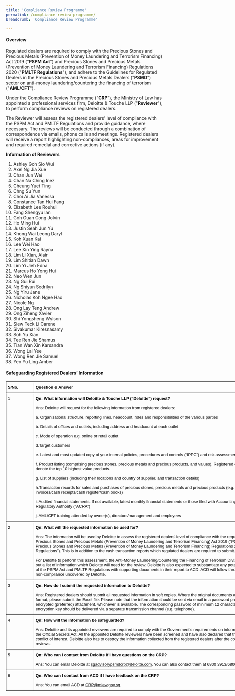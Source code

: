 ```yaml
---
title: 'Compliance Review Programme'
permalink: /compliance-review-programme/
breadcrumb: 'Compliance Review Programme'

---
```



#### Overview

Regulated dealers are required to comply with the Precious Stones and Precious Metals (Prevention of Money Laundering and Terrorism Financing) Act 2019 ("**PSPM Act**") and Precious Stones and Precious Metals (Prevention of Money Laundering and Terrorism Financing) Regulations 2020 ("**PMLTF Regulations**"), and adhere to the Guidelines for Regulated Dealers in the Precious Stones and Precious Metals Dealers ("**PSMD**") sector on anti-money laundering/countering the financing of terrorism ("**AML/CFT**").

Under the Compliance Review Programme ("**CRP**"), the Ministry of Law has appointed a professional services firm, Deloitte & Touche LLP ("**Reviewer**"), to perform compliance reviews on registered dealers.

The Reviewer will assess the registered dealers' level of compliance with the PSPM Act and PMLTF Regulations and provide guidance, where necessary. The reviews will be conducted through a combination of correspondence via emails, phone calls and meetings. Registered dealers will receive a report highlighting non-compliances, areas for improvement and required remedial and corrective actions (if any).

**Information of Reviewers** <br>
1.	Ashley Goh Sio Wui
2.	Axel Ng Jia Xue
3.	Chan Jun Wei
4.	Chan Na Ching Inez
5.	Cheung Yuet Ting
6.	Chng Su Yun
7.	Choi Ai Jia Vanessa
8.	Constance Tan Hui Fang
9.	Elizabeth Lee Rouhui
10.	Fang Shengyu Ian
11.	Goh Guan Cong Jolvin
12.	Ho Ming Hui
13.	Justin Seah Jun Yu
14.	Khong Wai Leong Daryl
15.	Koh Xuan Kai
16.	Lee Wei Hao
17.	Lee Xin Ying Rayna
18.	Lim Li Xian, Alair
19.	Lim Shitian Dawn
20.	Lim Yi Jieh Edna
21.	Marcus Ho Yong Hui
22.	Neo Wen Jun
23.	Ng Gui Rui
24.	Ng Shiyun Sedrilyn
25.	Ng Yiru Jane
26.	Nicholas Koh Ngee Hao
27.	Nicole Ng
28.	Ong Lay Teng Andrew
29.	Ong Ziheng Xavier
30.	Shi Yongsheng Wylson
31.	Siew Teck Li Carene
32.	Sivakumar Kiresnasamy
33.	Soh Yu Xian
34.	Tee Ren Jie Shamus
35.	Tian Wan Xin Karsandra
36.	Wong Lai Yee
37.	Wong Ren Jie Samuel
38.	Yeo Yu Ling Amber

#### Safeguarding Registered Dealers’ Information

<table style="border-collapse:collapse;border-spacing:0;table-layout: fixed; width: 862px" class="tg"><colgroup><col style="width: 89px"><col style="width: 773px"></colgroup><thead><tr><th style="border-color:#000000;border-style:solid;border-width:1px;color:#000000;font-family:Arial, sans-serif;font-size:13px;font-weight:bold;overflow:hidden;padding:10px 5px;text-align:left;vertical-align:top;word-break:normal">   
S/No.   </th><th style="border-color:#000000;border-style:solid;border-width:1px;color:#000000;font-family:Arial, sans-serif;font-size:13px;font-weight:bold;overflow:hidden;padding:10px 5px;text-align:left;vertical-align:top;word-break:normal">   
Question &amp; Answer</th></tr></thead><tbody><tr><td style="border-color:#000000;border-style:solid;border-width:1px;color:#000000;font-family:Arial, sans-serif;font-size:13px;overflow:hidden;padding:10px 5px;text-align:left;vertical-align:top;word-break:normal">1</td><td style="border-color:#000000;border-style:solid;border-width:1px;color:#000000;font-family:Arial, sans-serif;font-size:13px;overflow:hidden;padding:10px 5px;text-align:left;vertical-align:top;word-break:normal"><span style="font-weight:bold">
Qn: What information will Deloitte &amp; Touche LLP (“Deloitte”) request?</span><br><br>Ans: Deloitte will request for the following information from registered dealers:
<br><br>a. Organisational structure, reporting lines, headcount, roles and responsibilities of the various parties
<br><br>b. Details of offices and outlets, including address and headcount at each outlet
<br><br>c. Mode of operation e.g. online or retail outlet
<br><br>d.Target customers
<br><br>e. Latest and most updated copy of your internal policies, procedures and controls (“IPPC”) and risk assessment
<br><br>f. Product listing (comprising precious stones, precious metals and precious products, and values). Registered dealers will need to denote the top 10 highest value products.
<br><br>g. List of suppliers (including their locations and country of supplier, and transaction details)
<br><br>h.Transaction records for sales and purchases of precious stones, precious metals and precious products (e.g. sales and purchases invoices/cash receipts/cash register/cash books)
<br><br>i. Audited financial statements. If not available, latest monthly financial statements or those filed with Accounting and Corporate Regulatory Authority ("ACRA") 
<br><br>j. AML/CFT training attended by owner(s), directors/management and employees</td>
</tr><tr><td style="border-color:#000000;border-style:solid;border-width:1px;color:#000000;font-family:Arial, sans-serif;font-size:13px;overflow:hidden;padding:10px 5px;text-align:left;vertical-align:top;word-break:normal">2</td><td style="border-color:#000000;border-style:solid;border-width:1px;color:#000000;font-family:Arial, sans-serif;font-size:13px;overflow:hidden;padding:10px 5px;text-align:left;vertical-align:top;word-break:normal"><span style="font-weight:bold">Qn: What will the requested information be used for?</span><br><br>Ans: The information will be used by Deloitte to assess the registered dealers’ level of compliance with the requirements of the Precious Stones and Precious Metals (Prevention of Money Laundering and Terrorism Financing) Act 2019 (“PSPM Act”) and Precious Stones and Precious Metals (Prevention of Money Laundering and Terrorism Financing) Regulations 2020 (“PMLTF Regulations”). This is in addition to the cash transaction reports which regulated dealers are required to submit. <br><br>For Deloitte to perform this assessment, the Anti-Money Laundering/Countering the Financing of Terrorism Division (“ACD”) has set out a list of information which Deloitte will need for the review. Deloitte is also expected to substantiate any potential contraventions of the PSPM Act and PMLTF Regulations with supporting documents in their report to ACD. ACD will follow through on instances of non-compliance uncovered by Deloitte.</td></tr><tr><td style="border-color:#000000;border-style:solid;border-width:1px;color:#000000;font-family:Arial, sans-serif;font-size:13px;overflow:hidden;padding:10px 5px;text-align:left;vertical-align:top;word-break:normal">3</td><td style="border-color:#000000;border-style:solid;border-width:1px;color:#000000;font-family:Arial, sans-serif;font-size:13px;overflow:hidden;padding:10px 5px;text-align:left;vertical-align:top;word-break:normal"><span style="font-weight:bold">Qn: How do I submit the requested information to Deloitte?</span><br><br>Ans: Registered dealers should submit all requested information in soft copies. Where the original documents are in Microsoft Excel format, please submit the Excel file. Please note that the information should be sent via email in a password protected or AES 256-encrypted (preferred) attachment, whichever is available. The corresponding password of minimum 12 characters in length or encryption key should be delivered via a separate transmission channel (e.g. telephone).</td></tr><tr><td style="border-color:#000000;border-style:solid;border-width:1px;color:#000000;font-family:Arial, sans-serif;font-size:13px;overflow:hidden;padding:10px 5px;text-align:left;vertical-align:top;word-break:normal">4</td><td style="border-color:#000000;border-style:solid;border-width:1px;color:#000000;font-family:Arial, sans-serif;font-size:13px;overflow:hidden;padding:10px 5px;text-align:left;vertical-align:top;word-break:normal"><span style="font-weight:bold">Qn: How will the information be safeguarded?</span><br><br>Ans: Deloitte and its appointed reviewers are required to comply with the Government’s requirements on information security and the Official Secrets Act. All the appointed Deloitte reviewers have been screened and have also declared that they do not have any conflict of interest. Deloitte also has to destroy the information collected from the registered dealers after the completion of the CRP reviews.</td></tr><tr><td style="border-color:#000000;border-style:solid;border-width:1px;color:#000000;font-family:Arial, sans-serif;font-size:13px;overflow:hidden;padding:10px 5px;text-align:left;vertical-align:top;word-break:normal">5</td><td style="border-color:#000000;border-style:solid;border-width:1px;color:#000000;font-family:Arial, sans-serif;font-size:13px;overflow:hidden;padding:10px 5px;text-align:left;vertical-align:top;word-break:normal"><span style="font-weight:bold">Qn: Who can I contact from Deloitte if I have questions on the CRP?</span><br><br>Ans: You can email Deloitte at <span style="text-decoration:underline">sgadvisorypsmdcrp@deloitte.com</span>. You can also contact them at 6800 3913/6800 4544.</td></tr><tr><td style="border-color:#000000;border-style:solid;border-width:1px;color:#000000;font-family:Arial, sans-serif;font-size:13px;overflow:hidden;padding:10px 5px;text-align:left;vertical-align:top;word-break:normal">6</td><td style="border-color:#000000;border-style:solid;border-width:1px;color:#000000;font-family:Arial, sans-serif;font-size:13px;overflow:hidden;padding:10px 5px;text-align:left;vertical-align:top;word-break:normal"><span style="font-weight:bold">Qn: Who can I contact from ACD if I have feedback on the CRP?</span><br><br>Ans: You can email ACD at <span style="text-decoration:underline">CRP@mlaw.gov.sg</span>.</td></tr></tbody></table>
